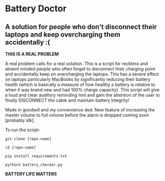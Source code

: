 # Battery Doctor
## A solution for people who don't disconnect their laptops and keep overcharging them accidentally :( 

**THIS IS A REAL PROBLEM**

A real problem calls for a real solution. This is a script for reckless and absent minded people who often forget to disconnect their charging point and accidentally keep on overcharging the laptops. This has a severe effect on laptops particularly MacBooks by significantly reducing their battery health (which is basically a measure of how healthy a battery is relative to when it was brand new and had 100% charge capacity). This script will give a loud and clear auditory reminding hint and gain the attention of the user to finally DISCONNECT the cable and maintain battery integrity!

Made in goodwill and my convenience ded. 
New feature of increasing the master volume to full volume before the alarm is dropped coming soon [probably idk].

To run the script-

`git clone [repo-name]`

`cd [repo-name]`

`pip install requirements.txt`

`python3 battery_checker.py`

**BATTERY LIFE MATTERS**